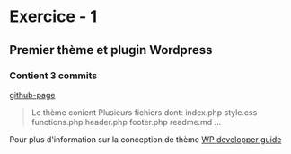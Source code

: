 # Exercice - 1
## Premier thème et plugin  Wordpress
### Contient 3 commits

[github-page](https://e2194579.github.io/31w-ext1/) 
> Le thème conient Plusieurs fichiers dont:
index.php
style.css
functions.php
header.php
footer.php
readme.md
...

Pour plus d'information sur la conception de thème
[WP developper guide](https://developper.wordpress.org/theme)